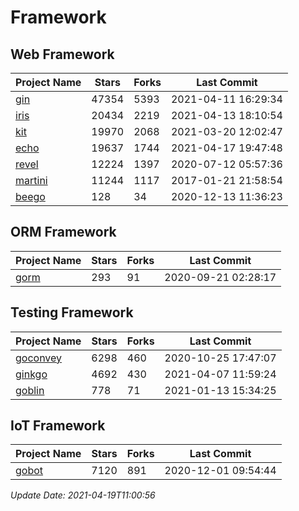 # Framework

## Web Framework
| Project Name | Stars | Forks | Last Commit |
| ------------ | ----- | ----- | ----------- |
| [gin](https://github.com/gin-gonic/gin) | 47354 | 5393 | 2021-04-11 16:29:34 |
| [iris](https://github.com/kataras/iris) | 20434 | 2219 | 2021-04-13 18:10:54 |
| [kit](https://github.com/go-kit/kit) | 19970 | 2068 | 2021-03-20 12:02:47 |
| [echo](https://github.com/labstack/echo) | 19637 | 1744 | 2021-04-17 19:47:48 |
| [revel](https://github.com/revel/revel) | 12224 | 1397 | 2020-07-12 05:57:36 |
| [martini](https://github.com/go-martini/martini) | 11244 | 1117 | 2017-01-21 21:58:54 |
| [beego](https://github.com/astaxie/beego) | 128 | 34 | 2020-12-13 11:36:23 |

## ORM Framework
| Project Name | Stars | Forks | Last Commit |
| ------------ | ----- | ----- | ----------- |
| [gorm](https://github.com/jinzhu/gorm) | 293 | 91 | 2020-09-21 02:28:17 |

## Testing Framework
| Project Name | Stars | Forks | Last Commit |
| ------------ | ----- | ----- | ----------- |
| [goconvey](https://github.com/smartystreets/goconvey) | 6298 | 460 | 2020-10-25 17:47:07 |
| [ginkgo](https://github.com/onsi/ginkgo) | 4692 | 430 | 2021-04-07 11:59:24 |
| [goblin](https://github.com/franela/goblin) | 778 | 71 | 2021-01-13 15:34:25 |

## IoT Framework
| Project Name | Stars | Forks | Last Commit |
| ------------ | ----- | ----- | ----------- |
| [gobot](https://github.com/hybridgroup/gobot) | 7120 | 891 | 2020-12-01 09:54:44 |

*Update Date: 2021-04-19T11:00:56*